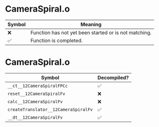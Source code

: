 # CameraSpiral.o
| Symbol | Meaning 
| ------------- | ------------- 
| :x: | Function has not yet been started or is not matching. 
| :white_check_mark: | Function is completed. 


# CameraSpiral.o
| Symbol | Decompiled? |
| ------------- | ------------- |
| `__ct__12CameraSpiralFPCc` | :white_check_mark: |
| `reset__12CameraSpiralFv` | :x: |
| `calc__12CameraSpiralFv` | :x: |
| `createTranslator__12CameraSpiralFv` | :white_check_mark: |
| `__dt__12CameraSpiralFv` | :white_check_mark: |

